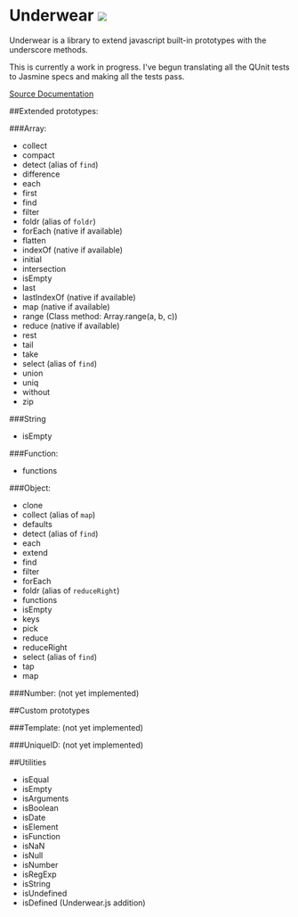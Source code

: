 Underwear [![](https://secure.travis-ci.org/daytonn/underwear.png?branch=master)](http://travis-ci.org/daytonn/underwear)
=========

Underwear is a library to extend javascript built-in prototypes with the
underscore methods.

This is currently a work in progress. I've begun translating all the
QUnit tests to Jasmine specs and making all the tests pass.

[Source Documentation](http://daytonn.github.com/underwear/docs/underwear.html)

##Extended prototypes:

###Array:
 - collect
 - compact
 - detect (alias of `find`)
 - difference
 - each
 - first
 - find
 - filter
 - foldr (alias of `foldr`)
 - forEach (native if available)
 - flatten
 - indexOf (native if available)
 - initial
 - intersection
 - isEmpty
 - last
 - lastIndexOf (native if available)
 - map (native if available)
 - range (Class method: Array.range(a, b, c))
 - reduce (native if available)
 - rest
 - tail
 - take
 - select (alias of `find`)
 - union
 - uniq
 - without
 - zip


###String
 - isEmpty

###Function:
 - functions

###Object:
 - clone
 - collect (alias of `map`)
 - defaults
 - detect (alias of `find`)
 - each
 - extend
 - find
 - filter
 - forEach
 - foldr (alias of `reduceRight`)
 - functions
 - isEmpty
 - keys
 - pick
 - reduce
 - reduceRight
 - select (alias of `find`)
 - tap
 - map


###Number:
(not yet implemented)

##Custom prototypes

###Template:
(not yet implemented)

###UniqueID:
(not yet implemented)

##Utilities
 - isEqual
 - isEmpty
 - isArguments
 - isBoolean
 - isDate
 - isElement
 - isFunction
 - isNaN
 - isNull
 - isNumber
 - isRegExp
 - isString
 - isUndefined
 - isDefined (Underwear.js addition)